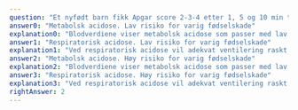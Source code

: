 ```yaml
---
question: "Et nyfødt barn fikk Apgar score 2-3-4 etter 1, 5 og 10 min til tross for at barnelege raskt fikk gitt adekvat ventilering med bag og maske. Navlesnorsblodprøver viste pH 7,00 og base excess (BE) – 13 i arterien og pH 7,02 og BE -12,5 i venen. Hva er diagnosen og prognosen?"
answer0: "Metabolsk acidose. Lav risiko for varig fødselskade"
explanation0: "Blodverdiene viser metabolsk acidose som passer med lav Apgar score. Apgar score < 5 etter 10 min gir høy risiko for varig fødselskade."
answer1: "Respiratorisk acidose. Lav risiko for varig fødselskade"
explanation1: "Ved respiratorisk acidose vil adekvat ventilering raskt gi normal Apgar score. Blodverdiene er for lave for en respiratorisk acidose. Apgar score < 5 etter 10 min gir høy risiko for varig fødselskade."
answer2: "Metabolsk acidose. Høy risiko for varig fødselskade"
explanation2: "Blodverdiene viser metabolsk acidose som passer med lav Apgar score. Apgar score < 5 etter 10 min gir høy risiko for varig fødselskade."
answer3: "Respiratorisk acidose. Høy risiko for varig fødselskade"
explanation3: "Ved respiratorisk acidose vil adekvat ventilering raskt gi normal Apgar score. Blodverdiene er for lave for en respiratorisk acidose. Apgar score < 5 etter 10 min gir høy risiko for varig fødselskade."
rightAnswer: 2
---
```

